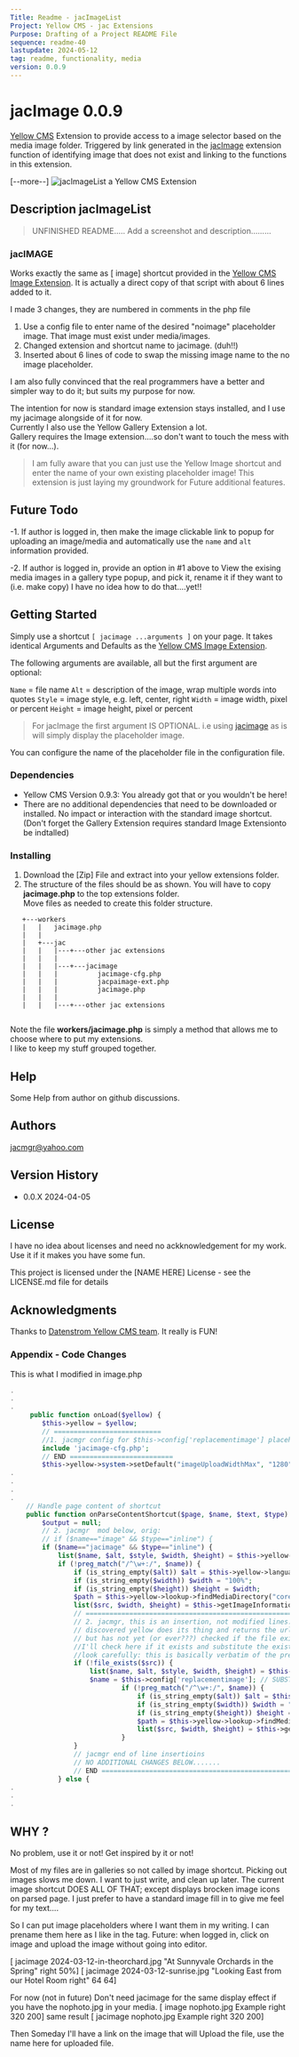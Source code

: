 ```yaml
---
Title: Readme - jacImageList 
Project: Yellow CMS - jac Extensions
Purpose: Drafting of a Project README File 
sequence: readme-40
lastupdate: 2024-05-12
tag: readme, functionality, media
version: 0.0.9
---
```

[Yellow CMS]: https://github.com/datenstrom/yellow
[Yellow CMS Image Extension]: https://github.com/annaesvensson/yellow-image
[jacImage]: readme-jacimage

# jacImage 0.0.9
[Yellow CMS] Extension to provide access to a image selector based on the media image folder. Triggered by link generated in the [jacImage] extension
function of identifying image that does not exist and linking to the functions in this extension.

[--more--]
![jacImageList a Yellow CMS Extension](images/screenshot-jacimage.jpg)

## Description jacImageList

>  UNFINISHED README.....  Add a screenshot and description.........


###  jacIMAGE

Works exactly the same as [ image] shortcut provided in the [Yellow CMS Image Extension].  It is actually a direct copy of that script with about 6 lines added to it.

I made 3 changes, they are numbered in comments in the php file
1. Use a config file to enter name of the desired "noimage" placeholder image. That image must exist under media/images. 
2. Changed extension and shortcut name to jacimage. (duh!!)
3. Inserted about 6 lines of code to swap the missing image name to the no image placeholder.

I am also fully convinced that the real programmers have a better and simpler way to do it; but suits my purpose for now.

The intention for now is standard image extension stays installed, and I use my jacimage alongside of it for now.   
Currently I also use the Yellow Gallery Extension a lot.   
Gallery requires the Image extension....so don't want to touch the mess with it (for now...).  

> I am fully aware that you can just use the Yellow Image shortcut and enter the name of your own existing placeholder image! This extension is just laying my groundwork for Future additional features.

## Future Todo

-1. If author is logged in, then make the image clickable link to popup for uploading an image/media and automatically use the `name` and `alt` information provided.

-2.  If author is logged in, provide an option in #1 above to View the exising media images in a gallery type popup, and pick it, rename it if they want to (i.e. make copy) 
I have no idea how to do that....yet!!

## Getting Started
Simply use a shortcut `[ jacimage ...arguments ]` on your page.  It takes identical Arguments and Defaults as the [Yellow CMS Image Extension].

The following arguments are available, all but the first argument are optional:

`Name` = file name
`Alt` = description of the image, wrap multiple words into quotes
`Style` = image style, e.g. left, center, right
`Width` = image width, pixel or percent
`Height` = image height, pixel or percent

> For jacImage the first argument IS OPTIONAL.  i.e using [ jacimage] as is will simply display the placeholder image.

You can configure the name of the placeholder file in the configuration file.

### Dependencies
- Yellow CMS Version 0.9.3: You already got that or you wouldn't be here!  
- There are no additional dependencies that need to be downloaded or installed.   No impact or interaction with the standard image shortcut. (Don't forget the Gallery Extension requires standard Image Extensionto be indtalled)


### Installing

1. Download the [Zip] File and extract into your yellow extensions folder.
2. The structure of the files should be as shown. You will have to copy **jacimage.php** to the top extensions folder.   
Move files as needed to create this folder structure.

```
   +---workers 
   |   |   jacimage.php
   |   |      
   |   +---jac
   |   |   |---+---other jac extensions
   |   |   |       
   |   |   |---+---jacimage
   |   |   |          jacimage-cfg.php
   |   |   |          jacpaimage-ext.php
   |   |   |          jacimage.php
   |   |   |       
   |   |   |---+---other jac extensions
   
```

Note the file **workers/jacimage.php** is simply a method that allows me to choose where to put my extensions.  
I like to keep my stuff grouped together.


## Help

Some Help from author on github discussions. 

## Authors

jacmgr@yahoo.com


## Version History

* 0.0.X 2024-04-05

## License

I have no idea about licenses and need no ackknowledgement for my work. Use it if it makes you have some fun.

This project is licensed under the [NAME HERE] License - see the LICENSE.md file for details

## Acknowledgments

Thanks to [Datenstrom Yellow CMS team](https://datenstrom.se/yellow/).  It really is FUN!

### Appendix - Code Changes

This is what I modified in image.php


~~~~php
.
.
.
     public function onLoad($yellow) {
        $this->yellow = $yellow;
		// =========================== 
		//1. jacmgr config for $this->config['replacementimage'] placeholder and future create links image
		include 'jacimage-cfg.php';  
		// END ========================== 
        $this->yellow->system->setDefault("imageUploadWidthMax", "1280");
.
.
.
.
    // Handle page content of shortcut
    public function onParseContentShortcut($page, $name, $text, $type) {
        $output = null;
		// 2. jacmgr  mod below, orig:  
		// if ($name=="image" && $type=="inline") {
        if ($name=="jacimage" && $type=="inline") {
            list($name, $alt, $style, $width, $height) = $this->yellow->toolbox->getTextArguments($text);
            if (!preg_match("/^\w+:/", $name)) {
                if (is_string_empty($alt)) $alt = $this->yellow->language->getText("imageDefaultAlt");
                if (is_string_empty($width)) $width = "100%";
                if (is_string_empty($height)) $height = $width;
                $path = $this->yellow->lookup->findMediaDirectory("coreImageLocation");
                list($src, $width, $height) = $this->getImageInformation($path. $name, $width, $height);
				// ======================================================================================
				// 2. jacmgr, this is an insertion, not modified lines....
				// discovered yellow does its thing and returns the urls and filenames it want;
				// but has not yet (or ever???) checked if the file exists
				//I'll check here if it exists and substitute the existing no image image
				//look carefully: this is basically verbatim of the previous 7 lines!! Hoo Hoo...easy... 
				if (!file_exists($src)) {
					list($name, $alt, $style, $width, $height) = $this->yellow->toolbox->getTextArguments($text);
					$name = $this->config['replacementimage']; // SUBSTITUTE IMAGE NAME
				            if (!preg_match("/^\w+:/", $name)) {
				                if (is_string_empty($alt)) $alt = $this->yellow->language->getText("imageDefaultAlt");
				                if (is_string_empty($width)) $width = "100%";
				                if (is_string_empty($height)) $height = $width;
				                $path = $this->yellow->lookup->findMediaDirectory("coreImageLocation");
				                list($src, $width, $height) = $this->getImageInformation($path. $name, $width, $height);
            				}
				}
				// jacmgr end of line insertioins
				// NO ADDITIONAL CHANGES BELOW.......
				// END =============================================================================================
            } else {
.
.
.

~~~~

## WHY ?
No problem, use it or not! Get inspired by it or not!

Most of my files are in galleries so not called by image shortcut. 
Picking out images slows me down. I want to just write, and clean up later.
The current image shortcut DOES ALL OF THAT; except displays brocken image icons on parsed page.
I just prefer to have a standard image fill in to give me feel for my text....

So I can put image placeholders where I want them in my writing. I can prename them here as I like in the tag.
Future: when logged in, click on image and upload the image without going into editor.

[ jacimage 2024-03-12-in-theorchard.jpg "At Sunnyvale Orchards in the Spring" right 50%]
[ jacimage 2024-03-12-sunrise.jpg "Looking East from our Hotel Room right" 64 64]

For now (not in future) Don't need jacimage for the same display effect if you have the nophoto.jpg in your media.
[ image nophoto.jpg Example right 320 200] same result [ jacimage nophoto.jpg Example right 320 200]

Then Someday I'll have a link on the image that will Upload the file, use the name here for uploaded file.

